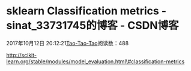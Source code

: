 
# sklearn  Classification metrics - sinat_33731745的博客 - CSDN博客

2017年10月12日 20:12:21[Tao-Tao-Tao](https://me.csdn.net/sinat_33731745)阅读数：488


http://scikit-learn.org/stable/modules/model_evaluation.html\#classification-metrics

